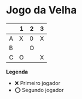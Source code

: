 # Jogo da Velha

|   | 1 | 2 | 3 |
|---|---|---|---|
| A | X | 0 | X  |
| B |  |O |  |
| C |O |  | X |

**Legenda**

- ❌ Primeiro jogador 
- ⭕ Segundo jogador